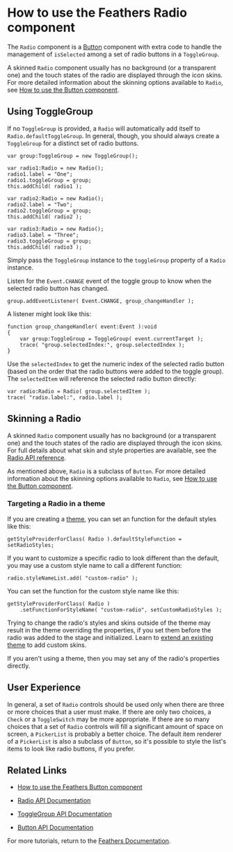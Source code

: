 # How to use the Feathers Radio component

The `Radio` component is a [Button](button.html) component with extra code to handle the management of `isSelected` among a set of radio buttons in a `ToggleGroup`.

A skinned `Radio` component usually has no background (or a transparent one) and the touch states of the radio are displayed through the icon skins. For more detailed information about the skinning options available to `Radio`, see [How to use the Button component](button.html).

## Using ToggleGroup

If no `ToggleGroup` is provided, a `Radio` will automatically add itself to `Radio.defaultToggleGroup`. In general, though, you should always create a `ToggleGroup` for a distinct set of radio buttons.

``` code
var group:ToggleGroup = new ToggleGroup();
 
var radio1:Radio = new Radio();
radio1.label = "One";
radio1.toggleGroup = group;
this.addChild( radio1 );
 
var radio2:Radio = new Radio();
radio2.label = "Two";
radio2.toggleGroup = group;
this.addChild( radio2 );
 
var radio3:Radio = new Radio();
radio3.label = "Three";
radio3.toggleGroup = group;
this.addChild( radio3 );
```

Simply pass the `ToggleGroup` instance to the `toggleGroup` property of a `Radio` instance.

Listen for the `Event.CHANGE` event of the toggle group to know when the selected radio button has changed.

``` code
group.addEventListener( Event.CHANGE, group_changeHandler );
```

A listener might look like this:

``` code
function group_changeHandler( event:Event ):void
{
    var group:ToggleGroup = ToggleGroup( event.currentTarget );
    trace( "group.selectedIndex:", group.selectedIndex );
}
```

Use the `selectedIndex` to get the numeric index of the selected radio button (based on the order that the radio buttons were added to the toggle group). The `selectedItem` will reference the selected radio button directly:

``` code
var radio:Radio = Radio( group.selectedItem );
trace( "radio.label:", radio.label );
```

## Skinning a Radio

A skinned `Radio` component usually has no background (or a transparent one) and the touch states of the radio are displayed through the icon skins. For full details about what skin and style properties are available, see the [Radio API reference](http://feathersui.com/documentation/feathers/controls/Radio.html).

As mentioned above, `Radio` is a subclass of `Button`. For more detailed information about the skinning options available to `Radio`, see [How to use the Button component](button.html).

### Targeting a Radio in a theme

If you are creating a [theme](themes.html), you can set an function for the default styles like this:

``` code
getStyleProviderForClass( Radio ).defaultStyleFunction = setRadioStyles;
```

If you want to customize a specific radio to look different than the default, you may use a custom style name to call a different function:

``` code
radio.styleNameList.add( "custom-radio" );
```

You can set the function for the custom style name like this:

``` code
getStyleProviderForClass( Radio )
    .setFunctionForStyleName( "custom-radio", setCustomRadioStyles );
```

Trying to change the radio's styles and skins outside of the theme may result in the theme overriding the properties, if you set them before the radio was added to the stage and initialized. Learn to [extend an existing theme](extending-themes.html) to add custom skins.

If you aren't using a theme, then you may set any of the radio's properties directly.

## User Experience

In general, a set of `Radio` controls should be used only when there are three or more choices that a user must make. If there are only two choices, a `Check` or a `ToggleSwitch` may be more appropriate. If there are so many choices that a set of `Radio` controls will fill a significant amount of space on screen, a `PickerList` is probably a better choice. The default item renderer of a `PickerList` is also a subclass of `Button`, so it's possible to style the list's items to look like radio buttons, if you prefer.

## Related Links

-   [How to use the Feathers Button component](button.html)

-   [Radio API Documentation](http://feathersui.com/documentation/feathers/controls/Radio.html)

-   [ToggleGroup API Documentation](http://feathersui.com/documentation/feathers/core/ToggleGroup.html)

-   [Button API Documentation](http://feathersui.com/documentation/feathers/controls/Button.html)

For more tutorials, return to the [Feathers Documentation](index.html).


